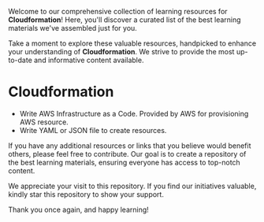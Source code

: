 Welcome to our comprehensive collection of learning resources for **Cloudformation**! Here, you'll discover a curated list of the best learning materials we've assembled just for you.

Take a moment to explore these valuable resources, handpicked to enhance your understanding of **Cloudformation**. We strive to provide the most up-to-date and informative content available.

# Cloudformation

- Write AWS Infrastructure as a Code. Provided by AWS for provisioning AWS resource.
- Write YAML or JSON file to create resources.


If you have any additional resources or links that you believe would benefit others, please feel free to contribute. Our goal is to create a repository of the best learning materials, ensuring everyone has access to top-notch content.

We appreciate your visit to this repository. If you find our initiatives valuable, kindly star this repository to show your support.

Thank you once again, and happy learning!